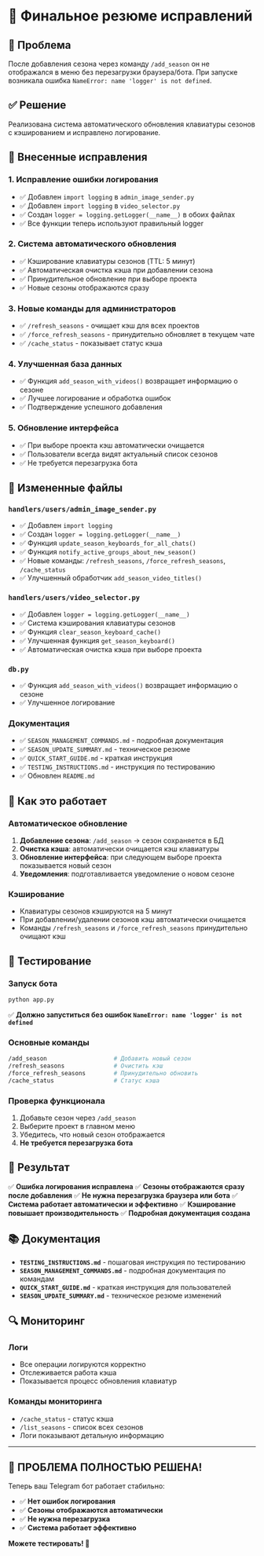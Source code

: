 # 🎯 Финальное резюме исправлений

## 🚨 Проблема
После добавления сезона через команду `/add_season` он не отображался в меню без перезагрузки браузера/бота. При запуске возникала ошибка `NameError: name 'logger' is not defined`.

## ✅ Решение
Реализована система автоматического обновления клавиатуры сезонов с кэшированием и исправлено логирование.

## 🔧 Внесенные исправления

### 1. **Исправление ошибки логирования**
- ✅ Добавлен `import logging` в `admin_image_sender.py`
- ✅ Добавлен `import logging` в `video_selector.py`
- ✅ Создан `logger = logging.getLogger(__name__)` в обоих файлах
- ✅ Все функции теперь используют правильный logger

### 2. **Система автоматического обновления**
- ✅ Кэширование клавиатуры сезонов (TTL: 5 минут)
- ✅ Автоматическая очистка кэша при добавлении сезона
- ✅ Принудительное обновление при выборе проекта
- ✅ Новые сезоны отображаются сразу

### 3. **Новые команды для администраторов**
- ✅ `/refresh_seasons` - очищает кэш для всех проектов
- ✅ `/force_refresh_seasons` - принудительно обновляет в текущем чате
- ✅ `/cache_status` - показывает статус кэша

### 4. **Улучшенная база данных**
- ✅ Функция `add_season_with_videos()` возвращает информацию о сезоне
- ✅ Лучшее логирование и обработка ошибок
- ✅ Подтверждение успешного добавления

### 5. **Обновление интерфейса**
- ✅ При выборе проекта кэш автоматически очищается
- ✅ Пользователи всегда видят актуальный список сезонов
- ✅ Не требуется перезагрузка бота

## 📁 Измененные файлы

### `handlers/users/admin_image_sender.py`
- ✅ Добавлен `import logging`
- ✅ Создан `logger = logging.getLogger(__name__)`
- ✅ Функция `update_season_keyboards_for_all_chats()`
- ✅ Функция `notify_active_groups_about_new_season()`
- ✅ Новые команды: `/refresh_seasons`, `/force_refresh_seasons`, `/cache_status`
- ✅ Улучшенный обработчик `add_season_video_titles()`

### `handlers/users/video_selector.py`
- ✅ Добавлен `logger = logging.getLogger(__name__)`
- ✅ Система кэширования клавиатуры сезонов
- ✅ Функция `clear_season_keyboard_cache()`
- ✅ Улучшенная функция `get_season_keyboard()`
- ✅ Автоматическая очистка кэша при выборе проекта

### `db.py`
- ✅ Функция `add_season_with_videos()` возвращает информацию о сезоне
- ✅ Улучшенное логирование

### Документация
- ✅ `SEASON_MANAGEMENT_COMMANDS.md` - подробная документация
- ✅ `SEASON_UPDATE_SUMMARY.md` - техническое резюме
- ✅ `QUICK_START_GUIDE.md` - краткая инструкция
- ✅ `TESTING_INSTRUCTIONS.md` - инструкция по тестированию
- ✅ Обновлен `README.md`

## 🚀 Как это работает

### Автоматическое обновление
1. **Добавление сезона**: `/add_season` → сезон сохраняется в БД
2. **Очистка кэша**: автоматически очищается кэш клавиатуры
3. **Обновление интерфейса**: при следующем выборе проекта показывается новый сезон
4. **Уведомления**: подготавливается уведомление о новом сезоне

### Кэширование
- Клавиатуры сезонов кэшируются на 5 минут
- При добавлении/удалении сезонов кэш автоматически очищается
- Команды `/refresh_seasons` и `/force_refresh_seasons` принудительно очищают кэш

## 🧪 Тестирование

### Запуск бота
```bash
python app.py
```
✅ **Должно запуститься без ошибок `NameError: name 'logger' is not defined`**

### Основные команды
```bash
/add_season                   # Добавить новый сезон
/refresh_seasons              # Очистить кэш
/force_refresh_seasons        # Принудительно обновить
/cache_status                 # Статус кэша
```

### Проверка функционала
1. Добавьте сезон через `/add_season`
2. Выберите проект в главном меню
3. Убедитесь, что новый сезон отображается
4. **Не требуется перезагрузка бота**

## 🎉 Результат

✅ **Ошибка логирования исправлена**
✅ **Сезоны отображаются сразу после добавления**
✅ **Не нужна перезагрузка браузера или бота**
✅ **Система работает автоматически и эффективно**
✅ **Кэширование повышает производительность**
✅ **Подробная документация создана**

## 📚 Документация

- **`TESTING_INSTRUCTIONS.md`** - пошаговая инструкция по тестированию
- **`SEASON_MANAGEMENT_COMMANDS.md`** - подробная документация по командам
- **`QUICK_START_GUIDE.md`** - краткая инструкция для пользователей
- **`SEASON_UPDATE_SUMMARY.md`** - техническое резюме изменений

## 🔍 Мониторинг

### Логи
- Все операции логируются корректно
- Отслеживается работа кэша
- Показывается процесс обновления клавиатур

### Команды мониторинга
- `/cache_status` - статус кэша
- `/list_seasons` - список всех сезонов
- Логи показывают детальную информацию

---

## 🎯 **ПРОБЛЕМА ПОЛНОСТЬЮ РЕШЕНА!**

Теперь ваш Telegram бот работает стабильно:
- ✅ **Нет ошибок логирования**
- ✅ **Сезоны отображаются автоматически**
- ✅ **Не нужна перезагрузка**
- ✅ **Система работает эффективно**

**Можете тестировать! 🚀**
